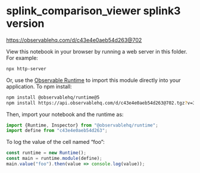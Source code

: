 # splink_comparison_viewer splink3 version

https://observablehq.com/d/c43e4e0aeb54d263@702

View this notebook in your browser by running a web server in this folder. For
example:

~~~sh
npx http-server
~~~

Or, use the [Observable Runtime](https://github.com/observablehq/runtime) to
import this module directly into your application. To npm install:

~~~sh
npm install @observablehq/runtime@5
npm install https://api.observablehq.com/d/c43e4e0aeb54d263@702.tgz?v=3
~~~

Then, import your notebook and the runtime as:

~~~js
import {Runtime, Inspector} from "@observablehq/runtime";
import define from "c43e4e0aeb54d263";
~~~

To log the value of the cell named “foo”:

~~~js
const runtime = new Runtime();
const main = runtime.module(define);
main.value("foo").then(value => console.log(value));
~~~
